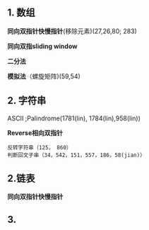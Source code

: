 ## 1. 数组
**同向双指针快慢指针**(移除元素)(27,26,80; 283)

**同向双指sliding window**

**二分法**

**模拟法**（螺旋矩阵)(59,54)


## 2. 字符串
ASCII ;Palindrome(1781(lin), 1784(lin),958(lin))

**Reverse相向双指针**
```
反转字符串（125， 860）
判断回文子串（34，542，151，557，186，58(jian)）
```
## 2.链表
**同向双指针快慢指针**

## 3. 
